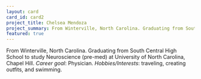 ```yaml
---
layout: card
card_id: card2
project_title: Chelsea Mendoza
project_summary: From Winterville, North Carolina. Graduating from South Central High School to study Neuroscience (pre-med) at University of North Carolina, Chapel Hill.
featured: true
---
```

<!--Featured cards can be written in HTML or markdown -->
From Winterville, North Carolina. Graduating from South Central High School to study Neuroscience (pre-med) at University of North Carolina, Chapel Hill. <i>Career goal</i>: Physician. <i>Hobbies/Interests</i>: traveling, creating outfits, and swimming.
